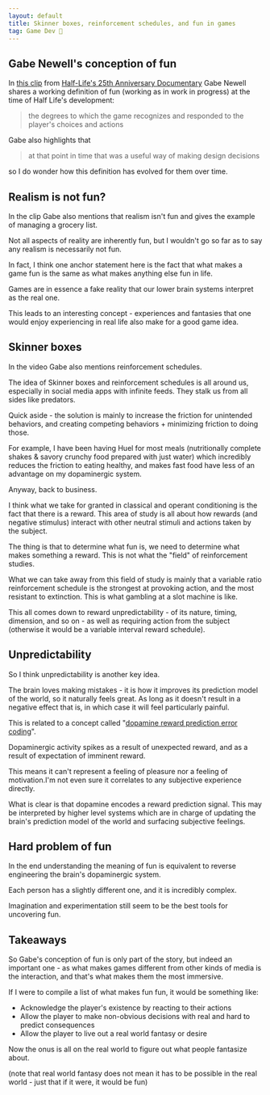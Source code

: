 ```yaml
---
layout: default
title: Skinner boxes, reinforcement schedules, and fun in games
tag: Game Dev 👾
---
```


## Gabe Newell's conception of fun

In [this clip](https://www.youtube.com/watch?v=MGpFEv1-mAo) from [Half-Life's 25th Anniversary Documentary](https://www.youtube.com/watch?v=TbZ3HzvFEto) Gabe Newell shares a working definition of fun (working as in work in progress) at the time of Half Life's development:

> the degrees to which the game recognizes and responded to the player's choices and actions

Gabe also highlights that

> at that point in time that was a useful way of making design decisions

so I do wonder how this definition has evolved for them over time.

## Realism is not fun?

In the clip Gabe also mentions that realism isn't fun and gives the example of managing a grocery list.

Not all aspects of reality are inherently fun, but I wouldn't go so far as to say any realism is necessarily not fun.

In fact, I think one anchor statement here is the fact that what makes a game fun is the same as what makes anything else fun in life.

Games are in essence a fake reality that our lower brain systems interpret as the real one.

This leads to an interesting concept - experiences and fantasies that one would enjoy experiencing in real life also make for a good game idea.

## Skinner boxes

In the video Gabe also mentions reinforcement schedules.

The idea of Skinner boxes and reinforcement schedules is all around us, especially in social media apps with infinite feeds. They stalk us from all sides like predators.

Quick aside - the solution is mainly to increase the friction for unintended behaviors, and creating competing behaviors + minimizing friction to doing those.

For example, I have been having Huel for most meals (nutritionally complete shakes & savory crunchy food prepared with just water) which incredibly reduces the friction to eating healthy, and makes fast food have less of an advantage on my dopaminergic system.

Anyway, back to business.

I think what we take for granted in classical and operant conditioning is the fact that there is a reward. This area of study is all about how rewards (and negative stimulus) interact with other neutral stimuli and actions taken by the subject.

The thing is that to determine what fun is, we need to determine what makes something a reward. This is not what the "field" of reinforcement studies.

What we can take away from this field of study is mainly that a variable ratio reinforcement schedule is the strongest at provoking action, and the most resistant to extinction. This is what gambling at a slot machine is like.

This all comes down to reward unpredictability - of its nature, timing, dimension, and so on - as well as requiring action from the subject (otherwise it would be a variable interval reward schedule).

## Unpredictability

So I think unpredictability is another key idea.

The brain loves making mistakes - it is how it improves its prediction model of the world, so it naturally feels great. As long as it doesn't result in a negative effect that is, in which case it will feel particularly painful.

This is related to a concept called "[dopamine reward prediction error coding](https://en.wikipedia.org/wiki/Dopamine#Reward)".

Dopaminergic activity spikes as a result of unexpected reward, and as a result of expectation of imminent reward.

This means it can't represent a feeling of pleasure nor a feeling of motivation.I'm not even sure it correlates to any subjective experience directly.

What is clear is that dopamine encodes a reward prediction signal. This may be interpreted by higher level systems which are in charge of updating the brain's prediction model of the world and surfacing subjective feelings.

## Hard problem of fun

In the end understanding the meaning of fun is equivalent to reverse engineering the brain's dopaminergic system.

Each person has a slightly different one, and it is incredibly complex.

Imagination and experimentation still seem to be the best tools for uncovering fun.

## Takeaways

So Gabe's conception of fun is only part of the story, but indeed an important one - as what makes games different from other kinds of media is the interaction, and that's what makes them the most immersive.

If I were to compile a list of what makes fun fun, it would be something like:

- Acknowledge the player's existence by reacting to their actions
- Allow the player to make non-obvious decisions with real and hard to predict consequences
- Allow the player to live out a real world fantasy or desire

Now the onus is all on the real world to figure out what people fantasize about.

(note that real world fantasy does not mean it has to be possible in the real world - just that if it were, it would be fun)
